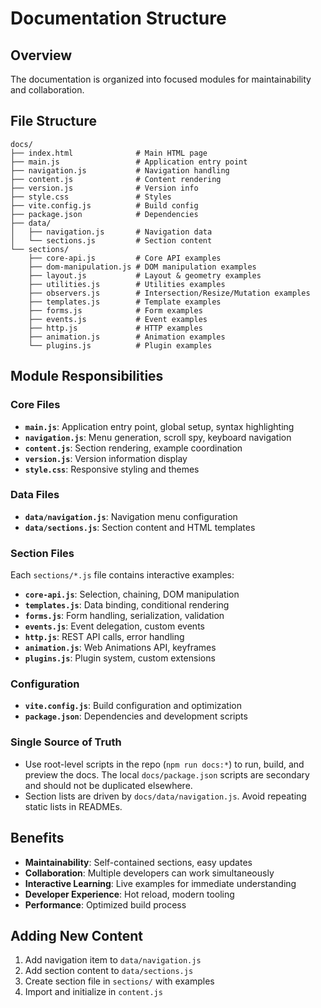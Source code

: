 # Documentation Structure

## Overview

The documentation is organized into focused modules for maintainability and collaboration.

## File Structure

```
docs/
├── index.html              # Main HTML page
├── main.js                 # Application entry point
├── navigation.js           # Navigation handling
├── content.js              # Content rendering
├── version.js              # Version info
├── style.css               # Styles
├── vite.config.js          # Build config
├── package.json            # Dependencies
├── data/
│   ├── navigation.js       # Navigation data
│   └── sections.js         # Section content
└── sections/
    ├── core-api.js         # Core API examples
    ├── dom-manipulation.js # DOM manipulation examples
    ├── layout.js           # Layout & geometry examples
    ├── utilities.js        # Utilities examples
    ├── observers.js        # Intersection/Resize/Mutation examples
    ├── templates.js        # Template examples
    ├── forms.js            # Form examples
    ├── events.js           # Event examples
    ├── http.js             # HTTP examples
    ├── animation.js        # Animation examples
    └── plugins.js          # Plugin examples
```

## Module Responsibilities

### Core Files

- **`main.js`**: Application entry point, global setup, syntax highlighting
- **`navigation.js`**: Menu generation, scroll spy, keyboard navigation
- **`content.js`**: Section rendering, example coordination
- **`version.js`**: Version information display
- **`style.css`**: Responsive styling and themes

### Data Files

- **`data/navigation.js`**: Navigation menu configuration
- **`data/sections.js`**: Section content and HTML templates

### Section Files

Each `sections/*.js` file contains interactive examples:

- **`core-api.js`**: Selection, chaining, DOM manipulation
- **`templates.js`**: Data binding, conditional rendering
- **`forms.js`**: Form handling, serialization, validation
- **`events.js`**: Event delegation, custom events
- **`http.js`**: REST API calls, error handling
- **`animation.js`**: Web Animations API, keyframes
- **`plugins.js`**: Plugin system, custom extensions

### Configuration

- **`vite.config.js`**: Build configuration and optimization
- **`package.json`**: Dependencies and development scripts

### Single Source of Truth

- Use root-level scripts in the repo (`npm run docs:*`) to run, build, and preview the docs. The local `docs/package.json` scripts are secondary and should not be duplicated elsewhere.
- Section lists are driven by `docs/data/navigation.js`. Avoid repeating static lists in READMEs.

## Benefits

- **Maintainability**: Self-contained sections, easy updates
- **Collaboration**: Multiple developers can work simultaneously
- **Interactive Learning**: Live examples for immediate understanding
- **Developer Experience**: Hot reload, modern tooling
- **Performance**: Optimized build process

## Adding New Content

1. Add navigation item to `data/navigation.js`
2. Add section content to `data/sections.js`
3. Create section file in `sections/` with examples
4. Import and initialize in `content.js`
